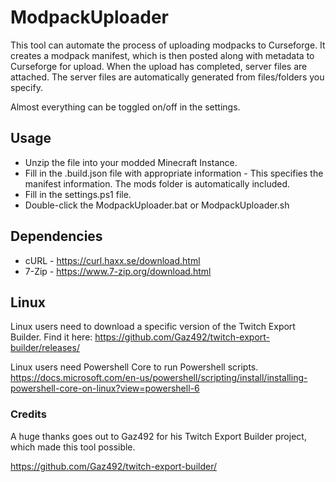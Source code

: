 # ModpackUploader

This tool can automate the process of uploading modpacks to Curseforge.
It creates a modpack manifest, which is then posted along with metadata to Curseforge for upload.
When the upload has completed, server files are attached. 
The server files are automatically generated from files/folders you specify.

Almost everything can be toggled on/off in the settings.

## Usage
* Unzip the file into your modded Minecraft Instance.
* Fill in the .build.json file with appropriate information - This specifies the manifest information. The mods folder is automatically included.
* Fill in the settings.ps1 file.
* Double-click the ModpackUploader.bat or ModpackUploader.sh

## Dependencies
* cURL - https://curl.haxx.se/download.html
* 7-Zip - https://www.7-zip.org/download.html

## Linux
Linux users need to download a specific version of the Twitch Export Builder.
Find it here: https://github.com/Gaz492/twitch-export-builder/releases/

Linux users need Powershell Core to run Powershell scripts.
https://docs.microsoft.com/en-us/powershell/scripting/install/installing-powershell-core-on-linux?view=powershell-6

### Credits
A huge thanks goes out to Gaz492 for his Twitch Export Builder project, which made this tool possible.

https://github.com/Gaz492/twitch-export-builder/
